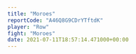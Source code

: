 ```yaml
---
title: "Moroes"
reportCode: "A46Q8G9CDrYTftdK"
player: "Row"
fight: "Moroes"
date: 2021-07-11T18:57:14.471000+00:00
---
```

